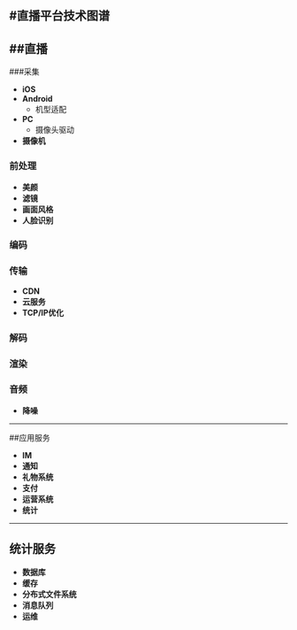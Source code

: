 
#直播平台技术图谱
----
##直播
----
###采集
- **iOS** 
- **Android**
  * 机型适配
- **PC** 
  * 摄像头驱动
- **摄像机**

### 前处理
- **美颜**
- **滤镜**
- **画面风格**
- **人脸识别**

### 编码

### 传输
- **CDN**
- **云服务**
- **TCP/IP优化**

### 解码

### 渲染

### 音频
- **降噪**

----
##应用服务
- **IM**
- **通知**
- **礼物系统**
- **支付**
- **运营系统**
- **统计**

----
## 统计服务
- **数据库**
- **缓存**
- **分布式文件系统**
- **消息队列**
- **运维**

